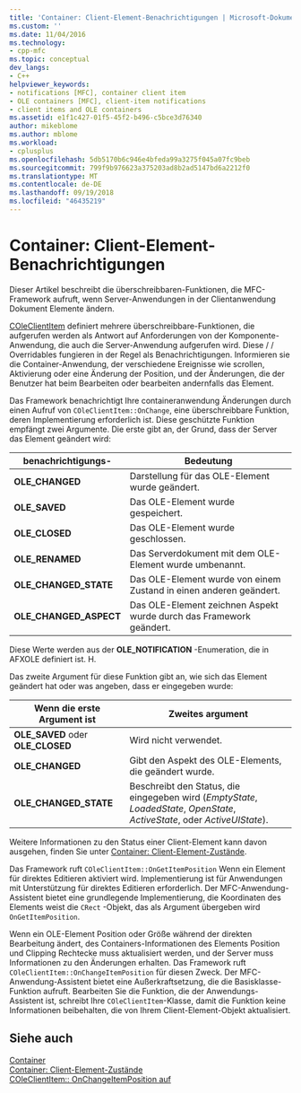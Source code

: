 ```yaml
---
title: 'Container: Client-Element-Benachrichtigungen | Microsoft-Dokumentation'
ms.custom: ''
ms.date: 11/04/2016
ms.technology:
- cpp-mfc
ms.topic: conceptual
dev_langs:
- C++
helpviewer_keywords:
- notifications [MFC], container client item
- OLE containers [MFC], client-item notifications
- client items and OLE containers
ms.assetid: e1f1c427-01f5-45f2-b496-c5bce3d76340
author: mikeblome
ms.author: mblome
ms.workload:
- cplusplus
ms.openlocfilehash: 5db5170b6c946e4bfeda99a3275f045a07fc9beb
ms.sourcegitcommit: 799f9b976623a375203ad8b2ad5147bd6a2212f0
ms.translationtype: MT
ms.contentlocale: de-DE
ms.lasthandoff: 09/19/2018
ms.locfileid: "46435219"
---
```

# <a name="containers-client-item-notifications"></a>Container: Client-Element-Benachrichtigungen

Dieser Artikel beschreibt die überschreibbaren-Funktionen, die MFC-Framework aufruft, wenn Server-Anwendungen in der Clientanwendung Dokument Elemente ändern.

[COleClientItem](../mfc/reference/coleclientitem-class.md) definiert mehrere überschreibbare-Funktionen, die aufgerufen werden als Antwort auf Anforderungen von der Komponente-Anwendung, die auch die Server-Anwendung aufgerufen wird. Diese / / Overridables fungieren in der Regel als Benachrichtigungen. Informieren sie die Container-Anwendung, der verschiedene Ereignisse wie scrollen, Aktivierung oder eine Änderung der Position, und der Änderungen, die der Benutzer hat beim Bearbeiten oder bearbeiten andernfalls das Element.

Das Framework benachrichtigt Ihre containeranwendung Änderungen durch einen Aufruf von `COleClientItem::OnChange`, eine überschreibbare Funktion, deren Implementierung erforderlich ist. Diese geschützte Funktion empfängt zwei Argumente. Die erste gibt an, der Grund, dass der Server das Element geändert wird:

|benachrichtigungs-|Bedeutung|
|------------------|-------------|
|**OLE_CHANGED**|Darstellung für das OLE-Element wurde geändert.|
|**OLE_SAVED**|Das OLE-Element wurde gespeichert.|
|**OLE_CLOSED**|Das OLE-Element wurde geschlossen.|
|**OLE_RENAMED**|Das Serverdokument mit dem OLE-Element wurde umbenannt.|
|**OLE_CHANGED_STATE**|Das OLE-Element wurde von einem Zustand in einen anderen geändert.|
|**OLE_CHANGED_ASPECT**|Das OLE-Element zeichnen Aspekt wurde durch das Framework geändert.|

Diese Werte werden aus der **OLE_NOTIFICATION** -Enumeration, die in AFXOLE definiert ist. H.

Das zweite Argument für diese Funktion gibt an, wie sich das Element geändert hat oder was angeben, dass er eingegeben wurde:

|Wenn die erste Argument ist|Zweites argument|
|----------------------------|---------------------|
|**OLE_SAVED** oder **OLE_CLOSED**|Wird nicht verwendet.|
|**OLE_CHANGED**|Gibt den Aspekt des OLE-Elements, die geändert wurde.|
|**OLE_CHANGED_STATE**|Beschreibt den Status, die eingegeben wird (*EmptyState*, *LoadedState*, *OpenState*, *ActiveState*, oder  *ActiveUIState*).|

Weitere Informationen zu den Status einer Client-Element kann davon ausgehen, finden Sie unter [Container: Client-Element-Zustände](../mfc/containers-client-item-states.md).

Das Framework ruft `COleClientItem::OnGetItemPosition` Wenn ein Element für direktes Editieren aktiviert wird. Implementierung ist für Anwendungen mit Unterstützung für direktes Editieren erforderlich. Der MFC-Anwendung-Assistent bietet eine grundlegende Implementierung, die Koordinaten des Elements weist die `CRect` -Objekt, das als Argument übergeben wird `OnGetItemPosition`.

Wenn ein OLE-Element Position oder Größe während der direkten Bearbeitung ändert, des Containers-Informationen des Elements Position und Clipping Rechtecke muss aktualisiert werden, und der Server muss Informationen zu den Änderungen erhalten. Das Framework ruft `COleClientItem::OnChangeItemPosition` für diesen Zweck. Der MFC-Anwendung-Assistent bietet eine Außerkraftsetzung, die die Basisklasse-Funktion aufruft. Bearbeiten Sie die Funktion, die der Anwendungs-Assistent ist, schreibt Ihre `COleClientItem`-Klasse, damit die Funktion keine Informationen beibehalten, die von Ihrem Client-Element-Objekt aktualisiert.

## <a name="see-also"></a>Siehe auch

[Container](../mfc/containers.md)<br/>
[Container: Client-Element-Zustände](../mfc/containers-client-item-states.md)<br/>
[COleClientItem:: OnChangeItemPosition auf](../mfc/reference/coleclientitem-class.md#onchangeitemposition)

